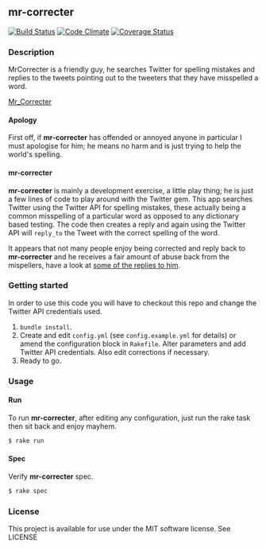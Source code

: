 ## mr-correcter

[![Build Status](https://travis-ci.org/rob-murray/mr-correcter.png?branch=master)](https://travis-ci.org/rob-murray/mr-correcter)
[![Code Climate](https://codeclimate.com/github/rob-murray/mr-correcter.png)](https://codeclimate.com/github/rob-murray/mr-correcter)
[![Coverage Status](https://coveralls.io/repos/rob-murray/mr-correcter/badge.png)](https://coveralls.io/r/rob-murray/mr-correcter)

### Description

MrCorrecter is a friendly guy, he searches Twitter for spelling mistakes and replies to the tweets pointing out to the tweeters that they have misspelled a word.

[Mr_Correcter](https://twitter.com/Mr_Correcter)

#### Apology

First off, if **mr-correcter** has offended or annoyed anyone in particular I must apologise for him; he means no harm and is just trying to help the world's spelling.

#### mr-correcter

**mr-correcter** is mainly a development exercise, a little play thing; he is just a few lines of code to play around with the Twitter gem. This app searches Twitter using the Twitter API for spelling mistakes, these actually being a common misspelling of a particular word as opposed to any dictionary based testing. The code then creates a reply and again using the Twitter API will `reply_to` the Tweet with the correct spelling of the word.

It appears that not many people enjoy being corrected and reply back to **mr-correcter** and he receives a fair amount of abuse back from the mispellers, have a look at [some of the replies to him](http://robertomurray.co.uk/blog/2012/the-twitter-account-mr-correcter/).

### Getting started

In order to use this code you will have to checkout this repo and change the Twitter API credentials used.

1. `bundle install`.
2. Create and edit `config.yml` (see `config.example.yml` for details) or amend the configuration block in `Rakefile`. Alter parameters and add Twitter API credentials. Also edit corrections if necessary.
3. Ready to go.


### Usage

#### Run

To run **mr-correcter**, after editing any configuration, just run the rake task then sit back and enjoy mayhem.

```bash
$ rake run
````

#### Spec

Verify **mr-correcter** spec.

```bash
$ rake spec
````

### License

This project is available for use under the MIT software license.
See LICENSE
